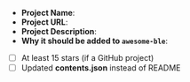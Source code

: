 <!-- Thanks for contributing to awesome-ble 😊 -->

<!-- Reminder: Please update contents.json instead of the README -->

<!-- Please fill out the short form below -->

- **Project Name**:
- **Project URL**:
- **Project Description**:
- **Why it should be added to `awesome-ble`**:
- [ ] At least 15 stars (if a GitHub project)
- [ ] Updated **contents.json** instead of README